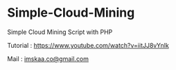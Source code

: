 # Simple-Cloud-Mining
Simple Cloud Mining Script with PHP

Tutorial : https://www.youtube.com/watch?v=iitJJ8vYnlk

Mail : imskaa.co@gmail.com
